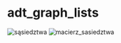 ﻿# adt_graph_lists
![sąsiedztwa](https://github.com/user-attachments/assets/f08b4b13-b6f8-4da1-b7e3-41c868a4baa0)
![macierz_sasiedztwa](https://github.com/user-attachments/assets/c119acbc-8201-44f9-94b1-7e574f05d4a9)
